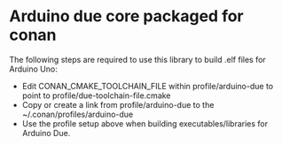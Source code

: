 # Arduino due core packaged for conan

The following steps are required to use this library to build .elf files for Arduino Uno:

- Edit CONAN_CMAKE_TOOLCHAIN_FILE within profile/arduino-due to point to profile/due-toolchain-file.cmake 
- Copy or create a link from profile/arduino-due to the ~/.conan/profiles/arduino-due
- Use the profile setup above when building executables/libraries for Arduino Due.

